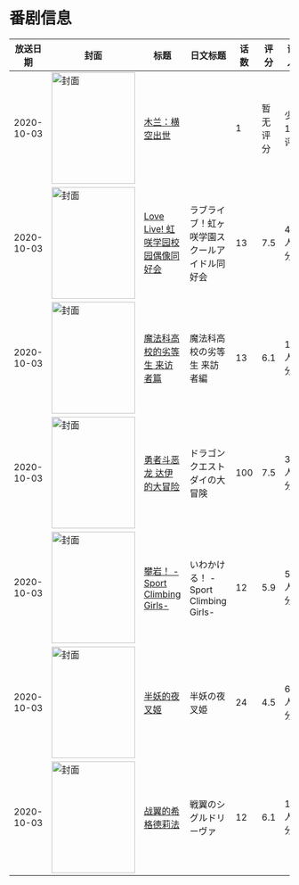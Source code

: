 # 番剧信息

|放送日期|封面|标题|日文标题|话数|评分|评分人数|
|---|---|---|---|---|---|---|
|2020-10-03|<img src="https://lain.bgm.tv/pic/cover/c/b2/14/316259_3EzrN.jpg" alt="封面" style="width:150px;height:200px;object-fit:cover;">|[木兰：横空出世](https://bangumi.tv/subject/316259)||1|暂无评分|少于10人评分|
|2020-10-03|<img src="https://lain.bgm.tv/pic/cover/c/a7/35/296659_o709D.jpg" alt="封面" style="width:150px;height:200px;object-fit:cover;">|[Love Live! 虹咲学园校园偶像同好会](https://bangumi.tv/subject/296659)|ラブライブ！虹ヶ咲学園スクールアイドル同好会|13|7.5|4983人评分|
|2020-10-03|<img src="https://lain.bgm.tv/pic/cover/c/43/a5/292233_RsgUM.jpg" alt="封面" style="width:150px;height:200px;object-fit:cover;">|[魔法科高校的劣等生 来访者篇](https://bangumi.tv/subject/292233)|魔法科高校の劣等生 来訪者編|13|6.1|1849人评分|
|2020-10-03|<img src="https://lain.bgm.tv/pic/cover/c/46/61/296980_z8TBB.jpg" alt="封面" style="width:150px;height:200px;object-fit:cover;">|[勇者斗恶龙 达伊的大冒险](https://bangumi.tv/subject/296980)|ドラゴンクエスト ダイの大冒険|100|7.5|318人评分|
|2020-10-03|<img src="https://lain.bgm.tv/pic/cover/c/28/85/305114_2JS2j.jpg" alt="封面" style="width:150px;height:200px;object-fit:cover;">|[攀岩！ -Sport Climbing Girls-](https://bangumi.tv/subject/305114)|いわかける！ -Sport Climbing Girls-|12|5.9|564人评分|
|2020-10-03|<img src="https://lain.bgm.tv/pic/cover/c/84/ad/306193_cb2Hh.jpg" alt="封面" style="width:150px;height:200px;object-fit:cover;">|[半妖的夜叉姬](https://bangumi.tv/subject/306193)|半妖の夜叉姫|24|4.5|629人评分|
|2020-10-03|<img src="https://lain.bgm.tv/pic/cover/c/ec/05/301369_Yyp7J.jpg" alt="封面" style="width:150px;height:200px;object-fit:cover;">|[战翼的希格德莉法](https://bangumi.tv/subject/301369)|戦翼のシグルドリーヴァ|12|6.1|1035人评分|
